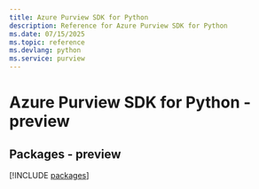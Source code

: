 ```yaml
---
title: Azure Purview SDK for Python
description: Reference for Azure Purview SDK for Python
ms.date: 07/15/2025
ms.topic: reference
ms.devlang: python
ms.service: purview
---
```

# Azure Purview SDK for Python - preview
## Packages - preview
[!INCLUDE [packages](purview-index.md)]